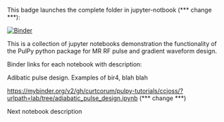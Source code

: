 This badge launches the complete folder in jupyter-notbook (*** change ***):

[![Binder](https://mybinder.org/badge_logo.svg)](https://mybinder.org/v2/gh/curtcorum/pulpy-tutorials/ccjoss/?urlpath=lab)

This is a collection of jupyter notebooks demonstration the functionality of the PulPy python package for MR RF pulse and gradient waveform design.

Binder links for each notebook with description:

Adibatic pulse design. Examples of bir4, blah blah

https://mybinder.org/v2/gh/curtcorum/pulpy-tutorials/ccjoss/?urlpath=lab/tree/adiabatic_pulse_design.ipynb (*** change ***)

Next notebook description

<link>
